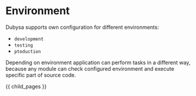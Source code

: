 # Environment #

Dubysa supports own configuration for different environments:

- `development`
- `testing`
- `ptoduction`

Depending on environment application can perform tasks in a different way, because 
any module can check configured environment and execute specific part of source code.  

{{ child_pages }}